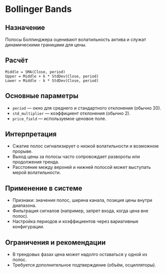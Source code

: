 # Bollinger Bands

## Назначение
Полосы Боллинджера оценивают волатильность актива и служат динамическими границами для цены.

## Расчёт
```
Middle = SMA(Close, period)
Upper = Middle + k * StdDev(Close, period)
Lower = Middle - k * StdDev(Close, period)
```

## Основные параметры
- `period` — окно для среднего и стандартного отклонения (обычно 20).
- `std_multiplier` — коэффициент отклонения (обычно 2).
- `price_field` — используемое ценовое поле.

## Интерпретация
- Сжатие полос сигнализирует о низкой волатильности и возможном прорыве.
- Выход цены за полосы часто сопровождает развороты или продолжения тренда.
- Расстояние между верхней и нижней полосой может выступать мерой волатильности.

## Применение в системе
- Признаки: значения полос, ширина канала, позиция цены внутри диапазона.
- Фильтрация сигналов (например, запрет входа, когда цена вне полос).
- Настройка периодов и коэффициентов через вариативные конфигурации.

## Ограничения и рекомендации
- В трендовых фазах цена может надолго оставаться у одной из полос.
- Требуется дополнительное подтверждение (объём, осцилляторы).
